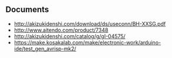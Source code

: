 ## Documents
+ http://akizukidenshi.com/download/ds/useconn/BH-XXSG.pdf
+ http://www.aitendo.com/product/7348
+ http://akizukidenshi.com/catalog/g/gI-04575/
+ https://make.kosakalab.com/make/electronic-work/arduino-ide/test_gen_avrisp-mk2/
